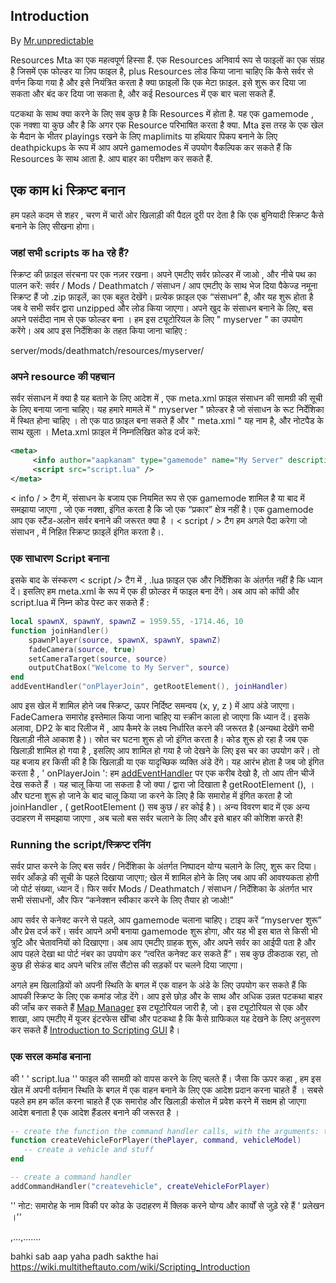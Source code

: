 Introduction
------------

By [Mr.unpredictable](https://wiki.multitheftauto.com/wiki/User:Mr.unpredictable)

Resources Mta का एक महत्वपूर्ण हिस्सा हैं. एक Resources अनिवार्य रूप से फाइलों का एक संग्रह है जिसमें एक फोल्डर या ज़िप फाइल है, plus Resources लोड किया जाना चाहिए कि कैसे सर्वर से वर्णन किया गया है और इसे नियंत्रित करता है क्या फ़ाइलों कि एक मेटा फ़ाइल. इसे शुरू कर दिया जा सकता और बंद कर दिया जा सकता है, और कई Resources में एक बार चला सकते हैं.

पटकथा के साथ क्या करने के लिए सब कुछ है कि Resources में होता है. यह एक gamemode , एक नक्शा या कुछ और है कि अगर एक Resource परिभाषित करता है क्या. Mta इस तरह के एक खेल के मैदान के भीतर playings रखने के लिए maplimits या हथियार पिकप बनाने के लिए deathpickups के रूप में आप अपने gamemodes में उपयोग वैकल्पिक कर सकते हैं कि Resources के साथ आता है. आप बाहर का परीक्षण कर सकते हैं.

एक काम ki स्क्रिप्ट बनान
------------------------

हम पहले कदम से शहर , चरण में चारों ओर खिलाड़ी की पैदल दूरी पर देता है कि एक बुनियादी स्क्रिप्ट कैसे बनाने के लिए सीखना होगा।

### जहां सभी scripts क ha रहे हैं?

स्क्रिप्ट की फ़ाइल संरचना पर एक नज़र रखना। अपने एमटीए सर्वर फ़ोल्डर में जाओ , और नीचे पथ का पालन करें: सर्वर / Mods / Deathmatch / संसाधन / आप एमटीए के साथ भेज दिया पैकेज्ड नमूना स्क्रिप्ट हैं जो .zip फ़ाइलें, का एक बहुत देखेंगे। प्रत्येक फ़ाइल एक “संसाधन” है, और यह शुरू होता है जब वे सभी सर्वर द्वारा unzipped और लोड किया जाएगा। अपने खुद के संसाधन बनाने के लिए, बस अपने पसंदीदा नाम से एक फोल्डर बना । हम इस ट्यूटोरियल के लिए " myserver " का उपयोग करेंगे। अब आप इस निर्देशिका के तहत किया जाना चाहिए :

server/mods/deathmatch/resources/myserver/

### अपने resource की पहचान

सर्वर संसाधन में क्या है यह बताने के लिए आदेश में , एक meta.xml फ़ाइल संसाधन की सामग्री की सूची के लिए बनाया जाना चाहिए। यह हमारे मामले में " myserver " फ़ोल्डर है जो संसाधन के रूट निर्देशिका में स्थित होना चाहिए । तो एक पाठ फ़ाइल बना सकते हैं और " meta.xml " यह नाम है, और नोटपैड के साथ खुला । Meta.xml फ़ाइल में निम्नलिखित कोड दर्ज करें:

``` xml
<meta>
     <info author="aapkanam" type="gamemode" name="My Server" description="My first MTA server" />
     <script src="script.lua" />
</meta>
```

&lt; info / &gt; टैग में, संसाधन के बजाय एक नियमित रूप से एक gamemode शामिल है या बाद में समझाया जाएगा , जो एक नक्शा, इंगित करता है कि जो एक “प्रकार” क्षेत्र नहीं है। एक gamemode आप एक स्टैंड-अलोन सर्वर बनाने की जरूरत क्या है । &lt; script / &gt; टैग हम अगले पैदा करेगा जो संसाधन , में निहित स्क्रिप्ट फ़ाइलें इंगित करता है।.

### एक साधारण Script बनाना

इसके बाद के संस्करण &lt; script /&gt; टैग में , .lua फ़ाइल एक और निर्देशिका के अंतर्गत नहीं है कि ध्यान दें। इसलिए हम meta.xml के रूप में एक ही फ़ोल्डर में फाइल बना देंगे। अब आप को कॉपी और script.lua में निम्न कोड पेस्ट कर सकते हैं :

``` lua
local spawnX, spawnY, spawnZ = 1959.55, -1714.46, 10
function joinHandler()
    spawnPlayer(source, spawnX, spawnY, spawnZ)
    fadeCamera(source, true)
    setCameraTarget(source, source)
    outputChatBox("Welcome to My Server", source)
end
addEventHandler("onPlayerJoin", getRootElement(), joinHandler)
```

आप इस खेल में शामिल होने जब ​​स्क्रिप्ट, ऊपर निर्दिष्ट समन्वय (x, y, z ) में आप अंडे जाएगा। FadeCamera समारोह इस्तेमाल किया जाना चाहिए या स्क्रीन काला हो जाएगा कि ध्यान दें। इसके अलावा, DP2 के बाद रिलीज में , आप कैमरे के लक्ष्य निर्धारित करने की जरूरत है (अन्यथा देखेंगे सभी खिलाड़ी नीले आकाश है )। स्रोत चर घटना शुरू हो जो इंगित करता है। कोड शुरू हो रहा है जब एक खिलाड़ी शामिल हो गया है , इसलिए आप शामिल हो गया है जो देखने के लिए इस चर का उपयोग करें। तो यह बजाय हर किसी की है कि खिलाड़ी या एक यादृच्छिक व्यक्ति अंडे देंगे। यह आरंभ होता है जब जो इंगित करता है , ' onPlayerJoin ': हम [addEventHandler](/docs/addEventHandler.md "wikilink") पर एक करीब देखो है, तो आप तीन चीजें देख सकते हैं । यह चालू किया जा सकता है जो क्या / द्वारा जो दिखाता है getRootElement (), । और घटना शुरू हो जाने के बाद चालू किया जा करने के लिए है कि समारोह में इंगित करता है जो joinHandler , ( getRootElement () सब कुछ / हर कोई है )। अन्य विवरण बाद में एक अन्य उदाहरण में समझाया जाएगा , अब चलो बस सर्वर चलाने के लिए और इसे बाहर की कोशिश करते हैं!

### Running the script/स्क्रिप्ट रनिंग

सर्वर प्राप्त करने के लिए बस सर्वर / निर्देशिका के अंतर्गत निष्पादन योग्य चलाने के लिए, शुरू कर दिया। सर्वर आँकड़े की सूची के पहले दिखाया जाएगा; खेल में शामिल होने के लिए जब आप की आवश्यकता होगी जो पोर्ट संख्या, ध्यान दें। फिर सर्वर Mods / Deathmatch / संसाधन / निर्देशिका के अंतर्गत भार सभी संसाधनों, और फिर “कनेक्शन स्वीकार करने के लिए तैयार हो जाओ!”

आप सर्वर से कनेक्ट करने से पहले, आप gamemode चलाना चाहिए। टाइप करें “myserver शुरू” और प्रेस दर्ज करें। सर्वर आपने अभी बनाया gamemode शुरू होगा, और यह भी इस बात से किसी भी त्रुटि और चेतावनियों को दिखाएगा। अब आप एमटीए ग्राहक शुरू, और अपने सर्वर का आईपी पता है और आप पहले देखा था पोर्ट नंबर का उपयोग कर “त्वरित कनेक्ट कर सकते हैं”। सब कुछ ठीकठाक रहा, तो कुछ ही सेकंड बाद अपने चरित्र लॉस सैंटोस की सड़कों पर चलने दिया जाएगा।

अगले हम खिलाड़ियों को अपनी स्थिति के बगल में एक वाहन के अंडे के लिए उपयोग कर सकते हैं कि आपकी स्क्रिप्ट के लिए एक कमांड जोड़ देंगे। आप इसे छोड़ और के साथ और अधिक उन्नत पटकथा बाहर की जाँच कर सकते हैं [Map Manager](/docs/Map_manager.md "wikilink") इस ट्यूटोरियल जारी है, जो। इस ट्यूटोरियल से एक और शाखा, आप एमटीए में यूजर इंटरफेस खींचा और पटकथा है कि कैसे ग्राफिकल यह देखने के लिए अनुसरण कर सकते हैं [Introduction to Scripting GUI](/Introduction_to_Scripting_GUI.md "wikilink") है।

### एक सरल कमांड बनाना

की ' ' script.lua '' फाइल की सामग्री को वापस करने के लिए चलते हैं। जैसा कि ऊपर कहा , हम इस खेल में अपनी वर्तमान स्थिति के बगल में एक वाहन बनाने के लिए एक आदेश प्रदान करना चाहते हैं । सबसे पहले हम हम कॉल करना चाहते हैं एक समारोह और खिलाड़ी कंसोल में प्रवेश करने में सक्षम हो जाएगा आदेश बनाता है एक आदेश हैंडलर बनाने की जरूरत है ।

``` lua
-- create the function the command handler calls, with the arguments: thePlayer, command, vehicleModel
function createVehicleForPlayer(thePlayer, command, vehicleModel)
   -- create a vehicle and stuff
end

-- create a command handler
addCommandHandler("createvehicle", createVehicleForPlayer)
```

'' नोट: समारोह के नाम विकी पर कोड के उदाहरण में क्लिक करने योग्य और कार्यों से जुड़े रहे हैं ' प्रलेखन ।''

,...,.......

bahki sab aap yaha padh sakthe hai <https://wiki.multitheftauto.com/wiki/Scripting_Introduction>
